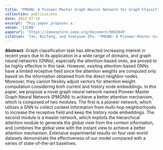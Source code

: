```yaml
---
title: "PMGNN: A Pioneer-Master Graph Neural Network for Graph Classification"
collection: publications
date: 2022-07-18
excerpt: 'This paper proposes a.'
venue: 'IJCNN'
paperurl: 'https://ieeexplore.ieee.org/document/9892849'
citation: 'Tan, Ruifeng, and Yuanyuan Zhu. "PMGNN: A Pioneer-Master Graph Neural Network for Graph Classification." 2022 International Joint Conference on Neural Networks (IJCNN). IEEE, 2022.'
---
```



**Abstract:** Graph classification task has attracted increasing interest in recent years due to its application in a wide range of domains, and graph neural networks (GNNs), especially the attention-based ones, are proved to be highly effective in this task. However, existing attention-based GNNs have a limited receptive field since the attention weights are computed only based on the information obtained from the direct neighbor nodes. Moreover, they cannot flexibly adjust vectors for attention weight computation considering both current and history node embeddings. In this paper, we propose a novel graph neural network named Pioneer-Master Graph Neural Network (PMGNN) to achieve a better attention mechanism, which is composed of two modules. The first is a pioneer network, which utilizes a GNN to collect context information from multi-hop neighborhoods to increase the receptive field and keep the history node embeddings. The second module is a master network, which exploits the hierarchical attention module to generate the global view from the context information, and combines the global view with the instant view to achieve a better attention mechanism. Extensive experimental results on four real-world datasets demonstrate the effectiveness of our model compared with a series of state-of-the-art baselines.




